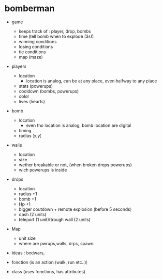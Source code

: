 # bomberman

- game 
  - keeps track of  : player, drop, bombs
  - time (tell bomb when to explode (3s))
  - winning conditions
  - losing conditions 
  - tie conditions 
  - map (maze)
- players 
  - location 
    -  location is analog, can be at any place, even halfway to any place
  - stats (powerups)
  - cooldown (bombs, powerups)
  - color
  - lives (hearts)
- bomb 
  - location 
    -  even tho location is analog, bomb location are digital 
  - timing
  - radius (x,y)
- walls 
  - location
  - size
  - wether breakable or not, (when broken drops powerups)
  - wich powerups is inside
- drops 
  - location
  - radius +1
  - bomb +1
  - Hp +1
  - bigger coutdown + remote explosion (before 5 seconds)
  - dash (2 units)
  - teleport (1 unit)(trough wall (2 units)
- Map
  - unit size 
  - where are pwrups,walls, drps, spawn

- ideas : bedwars, 






- fonction (is an action (walk, run etc..))
- class (uses fonctions, has attributes)
